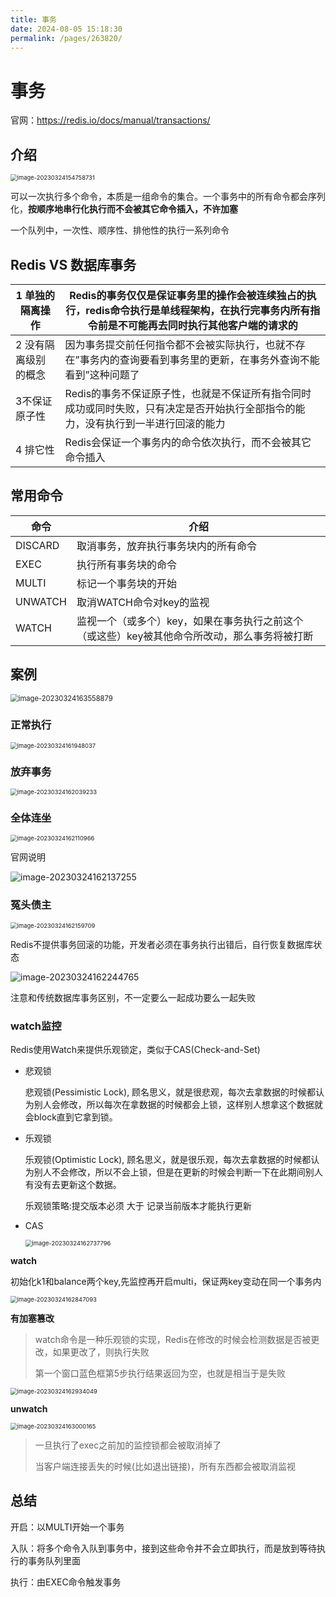 ```yaml
---
title: 事务
date: 2024-08-05 15:18:30
permalink: /pages/263820/
---
```

# 事务

官网：https://redis.io/docs/manual/transactions/

## 介绍

<img src="https://gitee.com/kiteflyer/picture/raw/master/Redis/image-20230324154758731.png" alt="image-20230324154758731" style="zoom: 67%;" />

可以一次执行多个命令，本质是一组命令的集合。一个事务中的所有命令都会序列化，**按顺序地串行化执行而不会被其它命令插入，不许加塞**

一个队列中，一次性、顺序性、排他性的执行一系列命令

## Redis VS 数据库事务

| 1 单独的隔离操作     | Redis的事务仅仅是保证事务里的操作会被连续独占的执行，redis命令执行是单线程架构，在执行完事务内所有指令前是不可能再去同时执行其他客户端的请求的 |
| -------------------- | ------------------------------------------------------------ |
| 2 没有隔离级别的概念 | 因为事务提交前任何指令都不会被实际执行，也就不存在”事务内的查询要看到事务里的更新，在事务外查询不能看到”这种问题了 |
| 3不保证原子性        | Redis的事务不保证原子性，也就是不保证所有指令同时成功或同时失败，只有决定是否开始执行全部指令的能力，没有执行到一半进行回滚的能力 |
| 4 排它性             | Redis会保证一个事务内的命令依次执行，而不会被其它命令插入    |

## 常用命令

| 命令    | 介绍                                                         |
| ------- | ------------------------------------------------------------ |
| DISCARD | 取消事务，放弃执行事务块内的所有命令                         |
| EXEC    | 执行所有事务块的命令                                         |
| MULTI   | 标记一个事务块的开始                                         |
| UNWATCH | 取消WATCH命令对key的监视                                     |
| WATCH   | 监视一个（或多个）key，如果在事务执行之前这个（或这些）key被其他命令所改动，那么事务将被打断 |

## 案例

<img src="https://gitee.com/kiteflyer/picture/raw/master/Redis/image-20230324163558879.png" alt="image-20230324163558879" style="zoom:80%;" />

### 正常执行

<img src="https://gitee.com/kiteflyer/picture/raw/master/Redis/image-20230324161948037.png" alt="image-20230324161948037" style="zoom:67%;" />

### 放弃事务

<img src="https://gitee.com/kiteflyer/picture/raw/master/Redis/image-20230324162039233.png" alt="image-20230324162039233" style="zoom:67%;" />

### 全体连坐

<img src="https://gitee.com/kiteflyer/picture/raw/master/Redis/image-20230324162110966.png" alt="image-20230324162110966" style="zoom:67%;" />

官网说明

![image-20230324162137255](https://gitee.com/kiteflyer/picture/raw/master/Redis/image-20230324162137255.png)

### 冤头债主

<img src="https://gitee.com/kiteflyer/picture/raw/master/Redis/image-20230324162159709.png" alt="image-20230324162159709" style="zoom:67%;" />

Redis不提供事务回滚的功能，开发者必须在事务执行出错后，自行恢复数据库状态

![image-20230324162244765](https://gitee.com/kiteflyer/picture/raw/master/Redis/image-20230324162244765.png)

注意和传统数据库事务区别，不一定要么一起成功要么一起失败

### watch监控

Redis使用Watch来提供乐观锁定，类似于CAS(Check-and-Set)

- 悲观锁

  悲观锁(Pessimistic Lock), 顾名思义，就是很悲观，每次去拿数据的时候都认为别人会修改，所以每次在拿数据的时候都会上锁，这样别人想拿这个数据就会block直到它拿到锁。

- 乐观锁

  乐观锁(Optimistic Lock), 顾名思义，就是很乐观，每次去拿数据的时候都认为别人不会修改，所以不会上锁，但是在更新的时候会判断一下在此期间别人有没有去更新这个数据。

  乐观锁策略:提交版本必须  大于  记录当前版本才能执行更新

- CAS

  <img src="https://gitee.com/kiteflyer/picture/raw/master/Redis/image-20230324162737796.png" alt="image-20230324162737796" style="zoom:67%;" />

**watch**

初始化k1和balance两个key,先监控再开启multi，保证两key变动在同一个事务内

<img src="https://gitee.com/kiteflyer/picture/raw/master/Redis/image-20230324162847093.png" alt="image-20230324162847093" style="zoom:67%;" />

**有加塞篡改**

> watch命令是一种乐观锁的实现，Redis在修改的时候会检测数据是否被更改，如果更改了，则执行失败
>
> 第一个窗口蓝色框第5步执行结果返回为空，也就是相当于是失败

<img src="https://gitee.com/kiteflyer/picture/raw/master/Redis/image-20230324162934049.png" alt="image-20230324162934049" style="zoom:67%;" />

**unwatch**

<img src="https://gitee.com/kiteflyer/picture/raw/master/Redis/image-20230324163000165.png" alt="image-20230324163000165" style="zoom:67%;" />

> 一旦执行了exec之前加的监控锁都会被取消掉了
>
> 当客户端连接丢失的时候(比如退出链接)，所有东西都会被取消监视

## 总结

开启：以MULTI开始一个事务

入队：将多个命令入队到事务中，接到这些命令并不会立即执行，而是放到等待执行的事务队列里面

执行：由EXEC命令触发事务